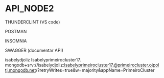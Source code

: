 # API_NODE2

THUNDERCLINT (VS code)

POSTMAN

INSOMNIA

SWAGGER (documentar API)


isabelydjoliz
Isabelyprimeirocluster17.
mongodb+srv://isabelydjoliz:Isabelyprimeirocluster17.@primeirocluster.ojpoltj.mongodb.net/?retryWrites=true&w=majority&appName=PrimeiroCluster
